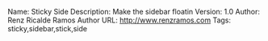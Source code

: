 Name: Sticky Side
Description: Make the sidebar floatin
Version: 1.0
Author: Renz Ricalde Ramos
Author URL: http://www.renzramos.com
Tags: sticky,sidebar,stick,side
